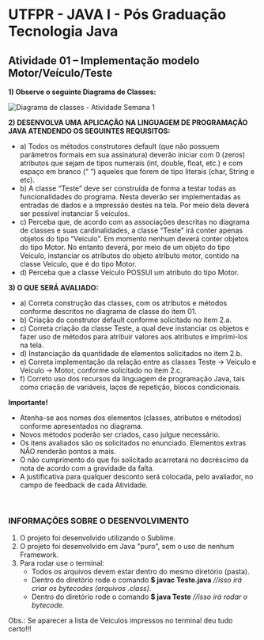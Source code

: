 # UTFPR - JAVA I - Pós Graduação Tecnologia Java

## Atividade 01 – Implementação modelo Motor/Veículo/Teste

**1) Observe o seguinte Diagrama de Classes:**

![Diagrama de classes - Atividade Semana 1](/CETEJ31_-_Linguagem_de_Programacao_Java_I/Images/Diagrama_de_classe_-_Atividade_semana_1.png)

**2) DESENVOLVA UMA APLICAÇÃO NA LINGUAGEM DE PROGRAMAÇÃO JAVA ATENDENDO OS SEGUINTES REQUISITOS:**
- a) Todos os métodos construtores default (que não possuem parâmetros formais em sua assinatura) deverão iniciar com 0 (zeros) atributos que sejam de tipos numerais (int, double, float, etc.) e com espaço em branco (“ “) aqueles que forem de tipo literais (char, String e etc).
- b) A classe “Teste” deve ser construída de forma a testar todas as funcionalidades do programa. Nesta deverão ser implementadas as entradas de dados e a impressão destes na tela. Por meio dela deverá ser possível instanciar 5 veículos.
- c) Perceba que, de acordo com as associações descritas no diagrama de classes e suas cardinalidades, a classe “Teste” irá conter apenas objetos do tipo “Veiculo”. Em momento nenhum deverá conter objetos do tipo Motor. No entanto deverá, por meio de um objeto do tipo Veiculo, instanciar os atributos do objeto atributo motor, contido na classe Veiculo, que é do tipo Motor.
- d) Perceba que a classe Veículo POSSUI um atributo do tipo Motor.

**3) O QUE SERÁ AVALIADO:**
- a) Correta construção das classes, com os atributos e métodos conforme descritos no diagrama de classe do item 01.
- b) Criação do construtor default conforme solicitado no item 2.a.
- c) Correta criação da classe Teste, a qual deve instanciar os objetos e fazer uso de métodos para atribuir valores aos atributos e imprimi-los na tela.
- d) Instanciação da quantidade de elementos solicitados no item 2.b.
- e) Correta implementação da relação entre as classes Teste -> Veículo e Veículo -> Motor, conforme solicitado no item 2.c.
- f) Correto uso dos recursos da linguagem de programação Java, tais como criação de variáveis, laços de repetição, blocos condicionais.


**Importante!**
- Atenha-se aos nomes dos elementos (classes, atributos e métodos) conforme apresentados no diagrama.
- Novos métodos poderão ser criados, caso julgue necessário.
- Os itens avaliados são os solicitados no enunciado. Elementos extras NÃO renderão pontos a mais.
- O não cumprimento do que foi solicitado acarretará no decréscimo da nota de acordo com a gravidade da falta.
- A justificativa para qualquer desconto será colocada, pelo avaliador, no campo de feedback de cada Atividade.


&nbsp;
### INFORMAÇÕES SOBRE O DESENVOLVIMENTO
1. O projeto foi desenvolvido utilizando o Sublime.
1. O projeto foi desenvolvido em Java "puro", sem o uso de nenhum Framework.
1. Para rodar use o terminal:
    - Todos os arquivos devem estar dentro do mesmo diretório (pasta).
    - Dentro do diretório rode o comando **$ javac Teste.java**    _//isso irá criar os bytecodes (arquivos .class)._
    - Dentro do diretório rode o comando **$ java Teste**          _//isso irá rodar o bytecode._

Obs.: Se aparecer a lista de Veiculos impressos no terminal deu tudo certo!!!
